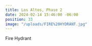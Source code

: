 ```yaml
---
title: Los Altos, Phase 2
date: 2024-02-14 15:46:00 -06:00
position: 33
image: "/uploads/FIRE%20HYDRANT.jpg"
---
```


Fire Hydrant
